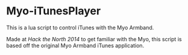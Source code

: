 Myo-iTunesPlayer
================

This is a lua script to control iTunes with the Myo Armband.

Made at *Hack the North 2014* to get familiar with the Myo, this script is based off the original Myo Armband iTunes application.
